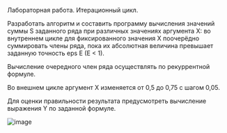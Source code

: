 Лабораторная работа. Итерационный цикл.

 Разработать алгоритм и составить программу вычисления значений суммы S заданного ряда при различных значениях аргумента X: во внутреннем цикле для фиксированного значения X поочерёдно суммировать члены ряда, пока их абсолютная величина превышает заданную точность eps E (E < 1).
 
 Вычисление очередного член ряда осуществлять по рекуррентной формуле.
 
 Во внешнем цикле аргумент X изменяется от 0,5 до 0,75 с шагом 0,05.

Для оценки правильности результата предусмотреть вычисление выражения Y по заданной формуле.

![image](https://github.com/user-attachments/assets/9a5eaa95-ffd5-4db7-a1a3-39fcf62b6bf8)
